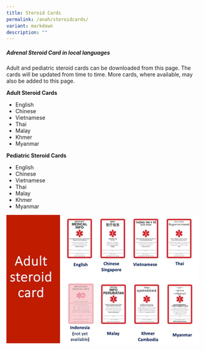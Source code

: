 ```yaml
---
title: Steroid Cards
permalink: /anah/steroidcards/
variant: markdown
description: ""
---
```

##### Adrenal Steroid Card in local languages 

Adult and pediatric steroid cards can be downloaded from this page. The cards will be updated from time to time. More cards, where available, may also be added to this page.  

**Adult Steroid Cards**
* English 
* Chinese 
* Vietnamese
* Thai
* Malay
* Khmer 
* Myanmar

**Pediatric Steroid Cards**
* English 
* Chinese 
* Vietnamese
* Thai
* Malay
* Khmer 
* Myanmar

![](/images/ANAH%20ASEAN%20Network%20of%20Adrenal/steroid_card.png)